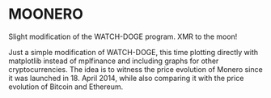 # MOONERO
Slight modification of the WATCH-DOGE program. XMR to the moon!

Just a simple modification of WATCH-DOGE, this time plotting directly with matplotlib instead of mplfinance and including graphs for other cryptocurrencies. The idea is to witness the price evolution of Monero since it was launched in 18. April 2014, while also comparing it with the price evolution of Bitcoin and Ethereum.
